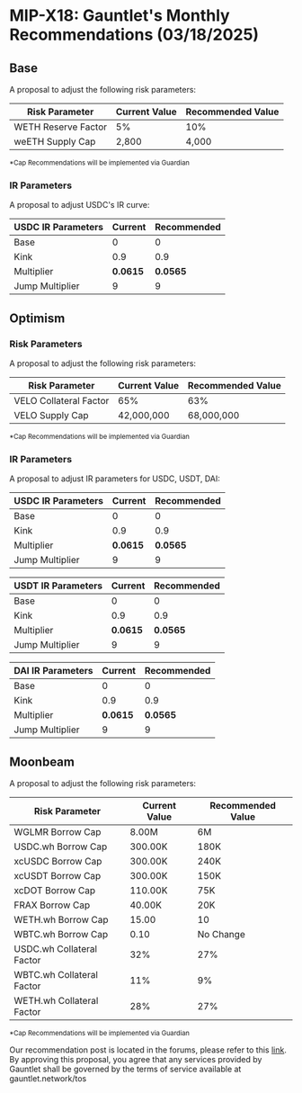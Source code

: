 # MIP-X18: Gauntlet's Monthly Recommendations (03/18/2025)

## Base

A proposal to adjust the following risk parameters:

| Risk Parameter      | Current Value | Recommended Value |
| ------------------- | ------------- | ----------------- |
| WETH Reserve Factor | 5%            | 10%               |
| weETH Supply Cap    | 2,800         | 4,000             |

<sub> \*Cap Recommendations will be implemented via Guardian </sub>

### IR Parameters

A proposal to adjust USDC's IR curve:

| USDC IR Parameters | Current    | Recommended |
| ------------------ | ---------- | ----------- |
| Base               | 0          | 0           |
| Kink               | 0.9        | 0.9         |
| Multiplier         | **0.0615** | **0.0565**  |
| Jump Multiplier    | 9          | 9           |

## Optimism

### Risk Parameters

A proposal to adjust the following risk parameters:

| Risk Parameter         | Current Value | Recommended Value |
| ---------------------- | ------------- | ----------------- |
| VELO Collateral Factor | 65%           | 63%               |
| VELO Supply Cap        | 42,000,000    | 68,000,000        |

<sub> \*Cap Recommendations will be implemented via Guardian </sub>

### IR Parameters

A proposal to adjust IR parameters for USDC, USDT, DAI:

| USDC IR Parameters | Current    | Recommended |
| ------------------ | ---------- | ----------- |
| Base               | 0          | 0           |
| Kink               | 0.9        | 0.9         |
| Multiplier         | **0.0615** | **0.0565**  |
| Jump Multiplier    | 9          | 9           |

| USDT IR Parameters | Current    | Recommended |
| ------------------ | ---------- | ----------- |
| Base               | 0          | 0           |
| Kink               | 0.9        | 0.9         |
| Multiplier         | **0.0615** | **0.0565**  |
| Jump Multiplier    | 9          | 9           |

| DAI IR Parameters | Current    | Recommended |
| ----------------- | ---------- | ----------- |
| Base              | 0          | 0           |
| Kink              | 0.9        | 0.9         |
| Multiplier        | **0.0615** | **0.0565**  |
| Jump Multiplier   | 9          | 9           |

## Moonbeam

A proposal to adjust the following risk parameters:

| Risk Parameter            | Current Value | Recommended Value |
| ------------------------- | ------------- | ----------------- |
| WGLMR Borrow Cap          | 8.00M         | 6M                |
| USDC.wh Borrow Cap        | 300.00K       | 180K              |
| xcUSDC Borrow Cap         | 300.00K       | 240K              |
| xcUSDT Borrow Cap         | 300.00K       | 150K              |
| xcDOT Borrow Cap          | 110.00K       | 75K               |
| FRAX Borrow Cap           | 40.00K        | 20K               |
| WETH.wh Borrow Cap        | 15.00         | 10                |
| WBTC.wh Borrow Cap        | 0.10          | No Change         |
| USDC.wh Collateral Factor | 32%           | 27%               |
| WBTC.wh Collateral Factor | 11%           | 9%                |
| WETH.wh Collateral Factor | 28%           | 27%               |

<sub> \*Cap Recommendations will be implemented via Guardian </sub>

Our recommendation post is located in the forums, please refer to this
[link](https://forum.moonwell.fi/t/gauntlet-base-optimism-moonbeam-moonriver-monthly-recommendations-2025-03-18/1665).
By approving this proposal, you agree that any services provided by Gauntlet
shall be governed by the terms of service available at gauntlet.network/tos
